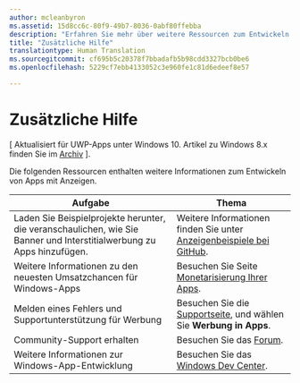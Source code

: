 ```yaml
---
author: mcleanbyron
ms.assetid: 15d8cc6c-80f9-49b7-8036-0abf80ffebba
description: "Erfahren Sie mehr über weitere Ressourcen zum Entwickeln von Apps mit Anzeigen."
title: "Zusätzliche Hilfe"
translationtype: Human Translation
ms.sourcegitcommit: cf695b5c20378f7bbadafb5b98cdd3327bcb0be6
ms.openlocfilehash: 5229cf7ebb4133052c3e960fe1c81d6edeef8e57

---
```


# Zusätzliche Hilfe


\[ Aktualisiert für UWP-Apps unter Windows 10. Artikel zu Windows 8.x finden Sie im [Archiv](http://go.microsoft.com/fwlink/p/?linkid=619132) \].

Die folgenden Ressourcen enthalten weitere Informationen zum Entwickeln von Apps mit Anzeigen.

|  Aufgabe    | Thema |               
|----------|-------|
| Laden Sie Beispielprojekte herunter, die veranschaulichen, wie Sie Banner und Interstitialwerbung zu Apps hinzufügen.     |Weitere Informationen finden Sie unter [Anzeigenbeispiele bei GitHub](http://aka.ms/githubads).       |
| Weitere Informationen zu den neuesten Umsatzchancen für Windows-Apps     | Besuchen Sie Seite [Monetarisierung Ihrer Apps](https://developer.microsoft.com/en-us/windows/monetize).        |
| Melden eines Fehlers und Supportunterstützung für Werbung     | Besuchen Sie die [Supportseite](https://go.microsoft.com/fwlink/p/?LinkId=331508), und wählen Sie **Werbung in Apps**.        |
| Community-Support erhalten     | Besuchen Sie das [Forum](http://go.microsoft.com/fwlink/p/?LinkId=401266).       |
| Weitere Informationen zur Windows-App-Entwicklung     | Besuchen Sie das [Windows Dev Center](http://msdn.microsoft.com/windows/apps).        |



 

 

 



<!--HONumber=Jun16_HO4-->


